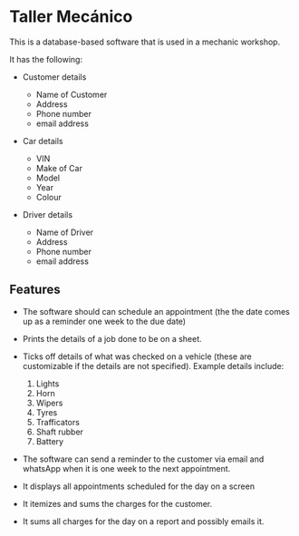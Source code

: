 # Taller Mecánico

This is a database-based software that is used in a mechanic workshop. 

It has the following:

- Customer details

  - Name of Customer
  - Address
  - Phone number
  - email address

- Car details

  - VIN
  - Make of Car
  - Model
  - Year
  - Colour

- Driver details

  - Name of Driver
  - Address
  - Phone number
  - email address
    

## Features

- The software should can schedule an appointment (the the date comes up as a reminder one week to the due date)
- Prints the details of a job done to be on a sheet.
- Ticks off details of what was checked on a  vehicle (these are customizable if the details are not specified). Example details include:

    1. Lights
    2. Horn
    3. Wipers
    4. Tyres
    5. Trafficators
    6. Shaft rubber
    7. Battery

- The software can send a reminder to the customer via email and whatsApp when it is one week to the next appointment.
- It displays all appointments scheduled for the day on a screen
- It itemizes and sums the charges for the customer.
- It sums all charges for the day on a report and possibly emails it.